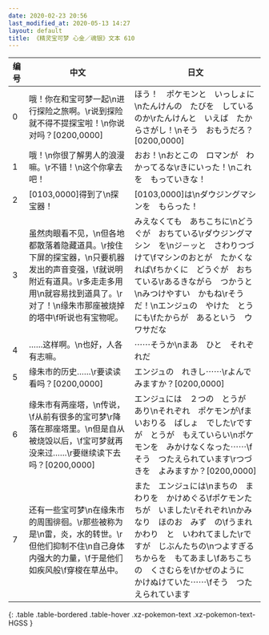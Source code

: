 ```yaml
---
date: 2020-02-23 20:56
last_modified_at: 2020-05-13 14:27
layout: default
title: 《精灵宝可梦 心金／魂银》文本 610
---
```

| 编号 | 中文 | 日文 |
| ---- | ---- | ---- |
| 0 | 哦！你在和宝可梦一起\n进行探险之旅啊。\r说到探险就不得不提探宝啦！\n你说对吗？[0200,0000] | ほう！　ポケモンと　いっしょに\nたんけんの　たびを　しているのか\rたんけんと　いえば　たからさがし！\nそう　おもうだろ？[0200,0000] |
| 1 | 哦！\n你很了解男人的浪漫嘛。\r不错！\n这个你拿去吧！ | おお！\nおとこの　ロマンが　わかってるな\rきにいった！\nこれを　もっていきな！ |
| 2 | [0103,0000]得到了\n探宝器！ | [0103,0000]は\nダウジングマシンを　もらった！ |
| 3 | 虽然肉眼看不见，\n但各地都散落着隐藏道具。\r按住下屏的探宝器，\n只要机器发出的声音变强，\f就说明附近有道具。\r多走走多用用\n就容易找到道具了。\r对了！\n缘朱市那座被烧掉的塔中\f听说也有宝物呢。 | みえなくても　あちこちに\nどうぐが　おちている\rダウジングマシン　を\nジ－ッと　さわりつづけて\fマシンのおとが　たかくなれば\fちかくに　どうぐが　おちている\rあるきながら　つかうと\nみつけやすい　かもね\rそうだ！\nエンジュの　やけた　とう　にも\fたからが　あるという　ウワサだな |
| 4 | ……这样啊。\n也好，人各有志嘛。 | ⋯⋯そうか\nまあ　ひと　それぞれだ |
| 5 | 缘朱市的历史……\r要读读看吗？[0200,0000] | エンジュの　れきし⋯⋯\rよんでみますか？[0200,0000] |
| 6 | 缘朱市有两座塔，\n传说，\f从前有很多的宝可梦\r降落在那座塔里。\n但是自从被烧毁以后，\f宝可梦就再没来过……\r要继续读下去吗？[0200,0000] | エンジュには　２つの　とうが　あり\nそれぞれ　ポケモンが\fまいおりる　ばしょ　でした\rですが　とうが　もえていらい\nポケモンを　みかけなくなった⋯⋯\fそう　つたえられています\rつづきを　よみますか？[0200,0000] |
| 7 | 还有一些宝可梦\n在缘朱市的周围徘徊。\r那些被称为是\n雷，炎，水的转世。\r但他们抑制不住\n自己身体内强大的力量，\f于是他们如疾风般\f穿梭在草丛中。 | また　エンジュには\nまちの　まわりを　かけめぐる\fポケモンたちが　いました\rそれぞれ\nかみなり　ほのお　みず　の\fうまれかわり　と　いわれてました\rですが　じぶんたちの\nつよすぎる　ちからを　もてあまし\fあちこちの　くさむらを\fかぜのように　かけぬけていた⋯⋯\fそう　つたえられています |
{: .table .table-bordered .table-hover .xz-pokemon-text .xz-pokemon-text-HGSS }